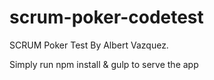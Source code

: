 # scrum-poker-codetest
SCRUM Poker Test By Albert Vazquez.

Simply run npm install & gulp to serve the app
